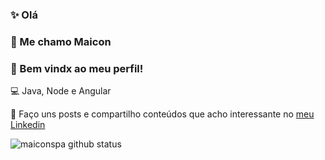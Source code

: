 <h3> ✨ Olá </h3>
<h3> 👋 Me chamo Maicon </h3>
<h3> 🎉 Bem vindx ao meu perfil! </h3>

<div>
  <p>💻 Java, Node e Angular</p>
</div>

<p>
  🔗 Faço uns posts e compartilho conteúdos que acho interessante no
  <a href="https://www.linkedin.com/in/maiconspa/" target="_blank">
    meu Linkedin
  </a>
</p>

<img src="https://github-readme-stats.vercel.app/api?username=maiconspa&show_icons=true" alt="maiconspa github status" />
